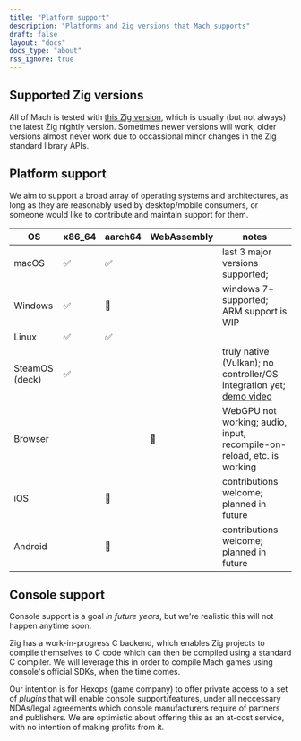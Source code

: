```yaml
---
title: "Platform support"
description: "Platforms and Zig versions that Mach supports"
draft: false
layout: "docs"
docs_type: "about"
rss_ignore: true
---
```


## Supported Zig versions

All of Mach is tested with [this Zig version](https://github.com/hexops/mach#supported-zig-version), which is usually (but not always) the latest Zig nightly version. Sometimes newer versions will work, older versions almost never work due to occassional minor changes in the Zig standard library APIs.

## Platform support

We aim to support a broad array of operating systems and architectures, as long as they are reasonably used by desktop/mobile consumers, or someone would like to contribute and maintain support for them.

| OS             | x86_64 | aarch64 | WebAssembly | notes                                                                                                                                                        |
| -------------- | ------ | ------- | ----------- | ------------------------------------------------------------------------------------------------------------------------------------------------------------ |
| macOS          | ✅      | ✅       |             | last 3 major versions supported;                                                                                                                             |
| Windows        | ✅      | 🏃       |             | windows 7+ supported; ARM support is WIP                                                                                                                     |
| Linux          | ✅      | ✅       |             |                                                                                                                                                              |
| SteamOS (deck) | ✅      |         |             | truly native (Vulkan); no controller/OS integration yet; [demo video](https://devlog.hexops.com/2022/perfecting-webgpu-native/#dawnwebgpu-on-the-steam-deck) |
| Browser        |        |         | 🏃           | WebGPU not working; audio, input, recompile-on-reload, etc. is working                                                                                       |
| iOS            |        | 💭       |             | contributions welcome; planned in future                                                                                                                     |
| Android        |        | 💭       |             | contributions welcome; planned in future                                                                                                                     |

## Console support

Console support is a goal <em>in future years</em>, but we're realistic this will not happen anytime soon.

Zig has a work-in-progress C backend, which enables Zig projects to compile themselves to C code which can then be compiled using a standard C compiler. We will leverage this in order to compile Mach games using console's official SDKs, when the time comes.

Our intention is for Hexops (game company) to offer private access to a set of _plugins_ that will enable console support/features, under all neccessary NDAs/legal agreements which console manufacturers require of partners and publishers. We are optimistic about offering this as an at-cost service, with no intention of making profits from it.
